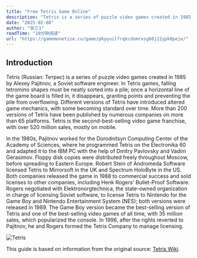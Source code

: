 ```yaml
---
title: "Free Tetris Game Online"
description: "Tetris is a series of puzzle video games created in 1985 by Alexey Pajitnov, a Soviet software engineer. In Tetris games, falling tetromino shapes must be neatly sorted into a pile; once a horizontal line of the game board is filled in, it disappears, granting points and preventing the pile from overflowing. "
date: "2025-02-08"
author: "张三1"
readTime: "10分钟阅读"
url: "https://gamemonetize.co/game/pkyyuilfrqkcdnmrxsg60j22ypk0peje/"
---
```



## Introduction

Tetris (Russian: Тетрис) is a series of puzzle video games created in 1985 by Alexey Pajitnov, a Soviet software engineer. In Tetris games, falling tetromino shapes must be neatly sorted into a pile; once a horizontal line of the game board is filled in, it disappears, granting points and preventing the pile from overflowing. Different versions of Tetris have introduced altered game mechanics, with some becoming standard over time. More than 200 versions of Tetris have been published by numerous companies on more than 65 platforms. Tetris is the second-best-selling video game franchise, with over 520 million sales, mostly on mobile.

In the 1980s, Pajitnov worked for the Dorodnitsyn Computing Center of the Academy of Sciences, where he programmed Tetris on the Electronika 60 and adapted it to the IBM PC with the help of Dmitry Pavlovsky and Vadim Gerasimov. Floppy disk copies were distributed freely throughout Moscow, before spreading to Eastern Europe. Robert Stein of Andromeda Software licensed Tetris to Mirrorsoft in the UK and Spectrum HoloByte in the US. Both companies released the game in 1988 to commercial success and sold licenses to other companies, including Henk Rogers' Bullet-Proof Software. Rogers negotiated with Elektronorgtechnica, the state-owned organization in charge of licensing Soviet software, to license Tetris to Nintendo for the Game Boy and Nintendo Entertainment System (NES); both versions were released in 1989. The Game Boy version became the best-selling version of Tetris and one of the best-selling video games of all time, with 35 million sales, which popularized the console. In 1996, after the rights reverted to Pajitnov, he and Rogers formed the Tetris Company to manage licensing.

![Tetris](https://upload.wikimedia.org/wikipedia/commons/4/46/Tetris_logo.png)

This guide is based on information from the original source: [Tetris Wiki](https://en.wikipedia.org/wiki/Tetris).